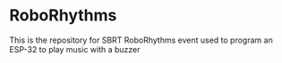 # RoboRhythms
This is the repository for SBRT RoboRhythms event used to program an ESP-32 to play music with a buzzer
